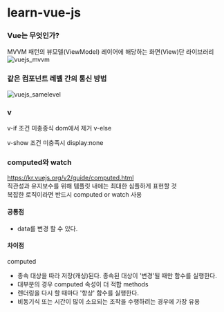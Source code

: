 # learn-vue-js

### Vue는 무엇인가?

MVVM 패턴의 뷰모델(ViewModel) 레이어에 해당하는 화면(View)단 라이브러리  
![vuejs_mvvm](https://user-images.githubusercontent.com/42309919/103294353-13bfef80-4a35-11eb-9fec-3b69c99c8af8.PNG)

### 같은 컴포넌트 레벨 간의 통신 방법

![vuejs_samelevel](https://user-images.githubusercontent.com/42309919/103330948-14916980-4aa7-11eb-9a71-568b1c85df78.PNG)

### v

v-if
조건 미충종식 dom에서 제거
v-else

v-show
조건 미충족시 display:none

### computed와 watch

https://kr.vuejs.org/v2/guide/computed.html  
직관성과 유지보수를 위해 템플릿 내에는 최대한 심플하게 표현할 것  
복잡한 로직이라면 반드시 computed or watch 사용

#### 공통점

- data를 변경 할 수 있다.

#### 차이점

computed

- 종속 대상을 따라 저장(캐싱)된다. 종속된 대상이 '변경'될 때만 함수를 실행한다.
- 대부분의 경우 computed 속성이 더 적합
  methods
- 렌더링을 다시 할 때마다 '항상' 함수를 실행한다.
- 비동기식 또는 시간이 많이 소요되는 조작을 수행하려는 경우에 가장 유용
